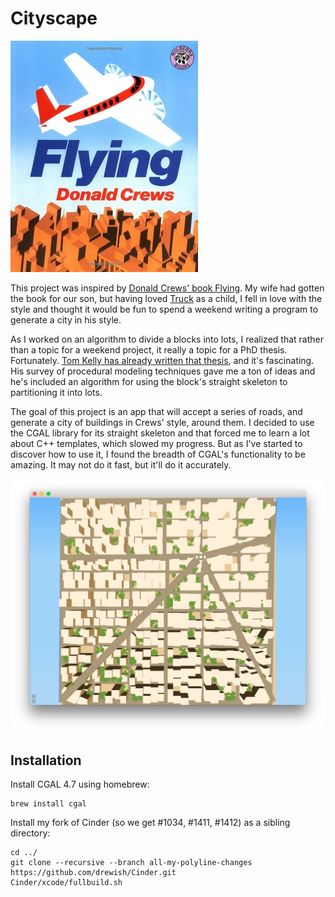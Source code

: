 # Cityscape

![Flying](./flying_by_donald_crews.jpg)

This project was inspired by [Donald Crews' book Flying](http://www.amazon.com/gp/product/0688092357).
My wife had gotten the book for our son, but having loved [Truck](http://www.amazon.com/Truck-Donald-Crews/dp/0688104819)
as a child, I fell in love with the style and thought it would be fun to spend
a weekend writing a program to generate a city in his style.

As I worked on an algorithm to divide a blocks into lots, I realized that rather
than a topic for a weekend project, it really a topic for a PhD thesis.
Fortunately. [Tom Kelly has already written that thesis](http://twak.blogspot.com/2014/02/unwritten-procedural-modeling-with.html),
and it's fascinating. His survey of procedural modeling techniques gave me a ton
of ideas and he's included an algorithm for using the block's straight skeleton
to partitioning it into lots.

The goal of this project is an app that will accept a series of roads, and
generate a city of buildings in Crews' style, around them. I decided to use the CGAL
library for its straight skeleton and that forced me to learn a lot about C++
templates, which slowed my progress. But as I've started to discover how to use
it, I found the breadth of CGAL's functionality to be amazing. It may not do it
fast, but it'll do it accurately.

![Screen shot of Cityscape](./SEEME.png)


## Installation

Install CGAL 4.7 using homebrew:

```
brew install cgal
```


Install my fork of Cinder (so we get #1034, #1411, #1412) as a sibling directory:
```
cd ../
git clone --recursive --branch all-my-polyline-changes https://github.com/drewish/Cinder.git
Cinder/xcode/fullbuild.sh
```
